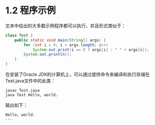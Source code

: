 # 1.2 程序示例

文本中给出的大多数示例程序都可以执行，并且形式类似于：

```java
class Test {
    public static void main(String[] args) {
        for (int i = 0; i < args.length; i++)
            System.out.print(i == 0 ? args[i] : " " + args[i]);
        System.out.println();
    }
}
```

在安装了Oracle JDK的计算机上，可以通过提供命令来编译和执行存储在Test.java文件中的此类：

```
javac Test.java
java Test Hello, world.
```

输出如下：

```
Hello, world.
···